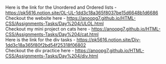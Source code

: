 Here is the link for the Unordered and Ordered lists -  https://pk5616.notion.site/OL-UL-1dd3c18a365f8037be15d6648b1d6686
<br>
Checkout the website here - https://anoopg7.github.io/HTML-CSS/Assignments-Tasks/Day%204/ULOL.html
<br>
Checkout my mini project on cats here - https://anoopg7.github.io/HTML-CSS/Assignments-Tasks/Day%204/cat.html
<br>
Here is the link for the div tasks -  https://pk5616.notion.site/Div-1dd3c18a365f80f2bd54f25318f06802
<br>
Checkout the div practice here - https://anoopg7.github.io/HTML-CSS/Assignments-Tasks/Day%204/div.html
